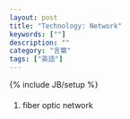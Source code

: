 ```yaml
---
layout: post
title: "Technology: Network"
keywords: [""]
description: ""
category: "言葉"
tags: ["英語"]
---
```

{% include JB/setup %}

####
1. fiber optic network

